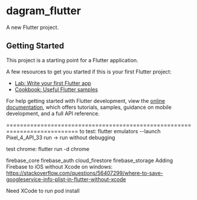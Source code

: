 # dagram_flutter

A new Flutter project.

## Getting Started

This project is a starting point for a Flutter application.

A few resources to get you started if this is your first Flutter project:

- [Lab: Write your first Flutter app](https://docs.flutter.dev/get-started/codelab)
- [Cookbook: Useful Flutter samples](https://docs.flutter.dev/cookbook)

For help getting started with Flutter development, view the
[online documentation](https://docs.flutter.dev/), which offers tutorials,
samples, guidance on mobile development, and a full API reference.

===========================================================================
to test:
flutter emulators --launch Pixel_4_API_33
run -> run without debugging

test chrome:
flutter run -d chrome 

firebase_core
firebase_auth
cloud_firestore
firebase_storage
Adding Firebase to iOS without Xcode on windows:
https://stackoverflow.com/questions/56407299/where-to-save-googleservice-info-plist-in-flutter-without-xcode

Need XCode to run pod install